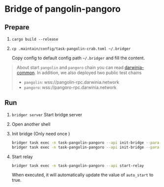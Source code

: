 Bridge of pangolin-pangoro
===

## Prepare

1. `cargo build --release`
2. `cp .maintain/config/task-pangolin-crab.toml ~/.bridger`

   Copy config to default config path `~/.bridger` and fill the content.

> About start `pangolin` and `pangoro` chain you can read [darwinia-common](https://github.com/darwinia-network/darwinia-common#development).
> In addition, we also deployed two public test chains
> - `pangolin`: wss://pangolin-rpc.darwinia.network
> - `pangoro`: wss://pangoro-rpc.darwinia.network

## Run

1. `bridger server`
   Start bridge server

2. Open another shell

3. Init bridge (Only need once )

   ```bash
   bridger task exec -n task-pangolin-pangoro --api init-bridge --param bridge=pangolin-to-pangoro
   bridger task exec -n task-pangolin-pangoro --api init-bridge --param bridge=pangoro-to-pangolin
   ```

4. Start relay

   ```bash
   bridger task exec -n task-pangolin-pangoro --api start-relay
   ```

   When executed, it will automatically update the value of `auto_start` to true.

